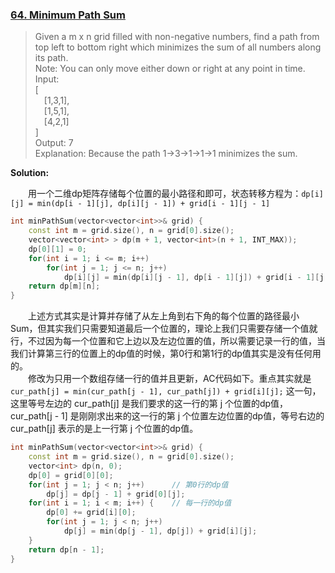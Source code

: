 ### [64. Minimum Path Sum](https://leetcode.com/problems/minimum-path-sum/description/)
> Given a m x n grid filled with non-negative numbers, find a path from top left to bottom right which minimizes the sum of all numbers along its path.\
> Note: You can only move either down or right at any point in time.\
> Input:\
> [\
> &emsp;[1,3,1],\
> &emsp;[1,5,1],\
> &emsp;[4,2,1]\
> ]\
> Output: 7\
> Explanation: Because the path 1→3→1→1→1 minimizes the sum.

**Solution:**

&emsp;&emsp;用一个二维dp矩阵存储每个位置的最小路径和即可，状态转移方程为：`dp[i][j] = min(dp[i - 1][j], dp[i][j - 1]) + grid[i - 1][j - 1]`
```cpp
int minPathSum(vector<vector<int>>& grid) {
    const int m = grid.size(), n = grid[0].size();
    vector<vector<int> > dp(m + 1, vector<int>(n + 1, INT_MAX));
    dp[0][1] = 0;
    for(int i = 1; i <= m; i++)
        for(int j = 1; j <= n; j++)
            dp[i][j] = min(dp[i][j - 1], dp[i - 1][j]) + grid[i - 1][j - 1];
    return dp[m][n];
}
```
&emsp;&emsp;上述方式其实是计算并存储了从左上角到右下角的每个位置的路径最小Sum，但其实我们只需要知道最后一个位置的，理论上我们只需要存储一个值就行，不过因为每一个位置和它上边以及左边位置的值，所以需要记录一行的值，当我们计算第三行的位置上的dp值的时候，第0行和第1行的dp值其实是没有任何用的。 \
&emsp;&emsp;修改为只用一个数组存储一行的值并且更新，AC代码如下。重点其实就是 `cur_path[j] = min(cur_path[j - 1], cur_path[j]) + grid[i][j];` 这一句，这里等号左边的 cur_path[j] 是我们要求的这一行的第 j 个位置的dp值，cur_path[j - 1] 是刚刚求出来的这一行的第 j 个位置左边位置的dp值，等号右边的 cur_path[j] 表示的是上一行第 j 个位置的dp值。
```cpp
int minPathSum(vector<vector<int>>& grid) {
    const int m = grid.size(), n = grid[0].size();
    vector<int> dp(n, 0);
    dp[0] = grid[0][0];
    for(int j = 1; j < n; j++)      // 第0行的dp值
        dp[j] = dp[j - 1] + grid[0][j]; 
    for(int i = 1; i < m; i++) {    // 每一行的dp值
        dp[0] += grid[i][0];
        for(int j = 1; j < n; j++)
            dp[j] = min(dp[j - 1], dp[j]) + grid[i][j];
    }
    return dp[n - 1];
}
```
